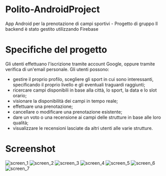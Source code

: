 # Polito-AndroidProject
App Android per la prenotazione di campi sportivi - Progetto di gruppo
Il backend è stato gestito utilizzando Firebase

# Specifiche del progetto
Gli utenti effettuano l'iscrizione tramite account Google, oppure tramite verifica di un'email personale.
Gli utenti possono:
- gestire il proprio profilo, scegliere gli sport in cui sono interessanti, specificando il proprio livello e gli eventuali traguardi raggiunti;
- ricercare campi disponibili in base alla città, lo sport, la data e lo slot orario;
- visionare la disponibilità dei campi in tempo reale;
- effettuare una prenotazione;
- cancellare o modificare una prenotazione esistente;
- dare un voto o una recensione ai campi delle strutture in base alle loro qualità;
- visualizzare le recensioni lasciate da altri utenti alle varie strutture.

# Screenshot
![screen_1](./img/screen_1.png)
![screen_2](./img/screen_2.png)
![screen_3](./img/screen_3.png)
![screen_4](./img/screen_4.png)
![screen_5](./img/screen_5.png)
![screen_6](./img/screen_6.png)
![screen_7](./img/screen_7.png)
